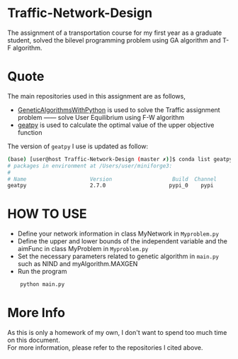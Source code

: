 # Traffic-Network-Design
The assignment of a transportation course for my first year as a graduate student, solved the bilevel programming problem using GA algorithm and T-F algorithm.

# Quote
The main repositories used in this assignment are as follows, 
- [GeneticAlgorithmsWithPython](https://github.com/handcraftsman/GeneticAlgorithmsWithPython) is used to solve the Traffic assignment problem ——  solve User Equilibrium using F-W algorithm 
- [geatpy](https://github.com/geatpy-dev/geatpy) is used to calculate the optimal value of the upper objective function

The version of `geatpy` I use is updated as follow:

```bash
(base) [user@host Traffic-Network-Design (master ✗)]$ conda list geatpy
# packages in environment at /Users/user/miniforge3:
#
# Name                    Version                   Build  Channel
geatpy                    2.7.0                    pypi_0    pypi
```

# HOW TO USE
- Define your network information in class MyNetwork in `Myproblem.py` 
- Define the upper and lower bounds of the independent variable and the aimFunc in class MyProblem in `Myproblem.py` 
- Set the necessary parameters related to genetic algorithm in `main.py` such as NIND and myAlgorithm.MAXGEN
- Run the program 

```cmd
    python main.py
```

# More Info
As this is only a homework of my own, I don't want to spend too much time on this document.   
For more information, please refer to the repositories I cited above.
